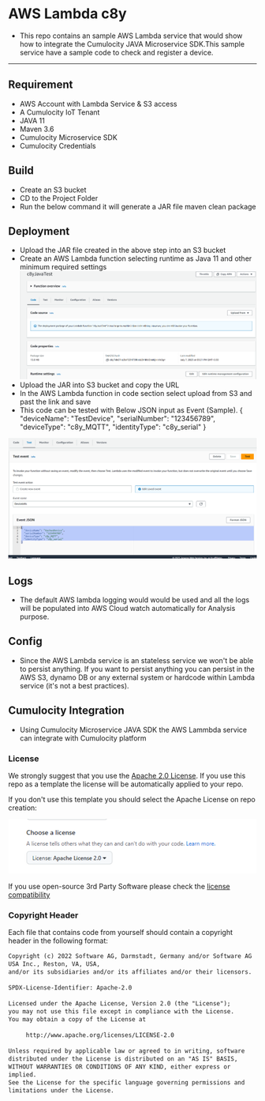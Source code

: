 # AWS Lambda c8y
- This repo contains an sample AWS Lambda service that would show how to integrate the Cumulocity JAVA Microservice SDK.This sample service have a sample code to check and register a device.
---

## Requirement

 - AWS Account with Lambda Service & S3 access
 - A Cumulocity IoT Tenant
 - JAVA 11
 - Maven 3.6
 - Cumulocity Microservice SDK
 - Cumulocity Credentials

## Build
 - Create an S3 bucket
 - CD to the Project Folder
 - Run the below command it will generate a JAR file
     maven clean package


## Deployment

* Upload the JAR file created in the above step into an S3 bucket
* Create an AWS Lambda function selecting runtime as Java 11 and other minimum required settings
![Alt text](image.png)
* Upload the JAR into S3 bucket and copy the URL
* In the AWS Lambda function in code section select upload from S3 and past the link and save
* This code can be tested with Below JSON input as Event (Sample).
{
  "deviceName": "TestDevice",
  "serialNumber": "123456789",
  "deviceType": "c8y_MQTT",
  "identityType": "c8y_serial"
}

 ![Alt text](image-1.png)


## Logs
- The default AWS lambda logging would would be used and all the logs will be populated into AWS Cloud watch automatically for Analysis purpose.

## Config

- Since the AWS Lambda service is an stateless service we won't be able to persist anything. If you want to persist anything you can persist in the AWS S3, dynamo DB or any external system or hardcode within Lambda service (it's not a best practices).

## Cumulocity Integration

- Using Cumulocity Microservice JAVA SDK the AWS Lammbda service can integrate with Cumulocity platform 

### License
We strongly suggest that you use the [Apache 2.0 License](https://www.apache.org/licenses/LICENSE-2.0).
If you use this repo as a template the license will be automatically applied to your repo.

If you don't use this template you should select the Apache License on repo creation:

![img_2.png](img_2.png)

If you use open-source 3rd Party Software please check the [license compatibility](https://joinup.ec.europa.eu/collection/eupl/solution/joinup-licensing-assistant/jla-compatibility-checker) 

### Copyright Header

Each file that contains code from yourself should contain a copyright header in the following format:
````
Copyright (c) 2022 Software AG, Darmstadt, Germany and/or Software AG USA Inc., Reston, VA, USA,
and/or its subsidiaries and/or its affiliates and/or their licensors.

SPDX-License-Identifier: Apache-2.0

Licensed under the Apache License, Version 2.0 (the "License");
you may not use this file except in compliance with the License.
You may obtain a copy of the License at

     http://www.apache.org/licenses/LICENSE-2.0

Unless required by applicable law or agreed to in writing, software
distributed under the License is distributed on an "AS IS" BASIS,
WITHOUT WARRANTIES OR CONDITIONS OF ANY KIND, either express or implied.
See the License for the specific language governing permissions and
limitations under the License.

````



